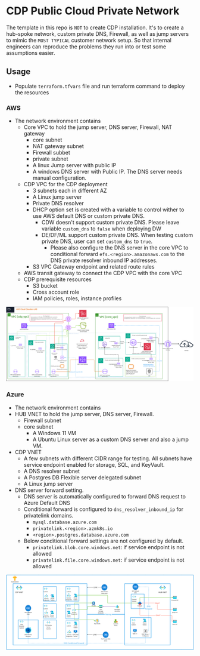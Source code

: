 # CDP Public Cloud Private Network

The template in this repo is `NOT` to create CDP installation. It's to create a hub-spoke network, custom private DNS, Firewall, as well as jump servers to mimic the `MOST TYPICAL` customer network setup. So that internal engineers can reproduce the problems they run into or test some assumptions easier.


## Usage
- Populate `terraform.tfvars` file and run terraform command to deploy the resources
### AWS
- The network environment contains
  - Core VPC to hold the jump server, DNS server, Firewall, NAT gateway
    - core subnet
    - NAT gateway subnet
    - Firewall subbet
    - private subnet
    - A linux Jump server with public IP
    - A windows DNS server with Public IP. The DNS server needs manual configuration.
  - CDP VPC for the CDP deployment
    - 3 subnets each in different AZ
    - A Linux jump server
    - Private DNS resolver
    - DHCP option set is created with a variable to control wither to use AWS default DNS or custom private DNS.
      - CDW doesn't support custom private DNS. Please leave variable `custom_dns` to `false` when deploying DW
      - DE/DF/ML support custom private DNS. When testing custom private DNS, user can set `custom_dns` to `true`.
        - Please also configure the DNS server in the core VPC to conditional forward `efs.<region>.amazonaws.com` to the DNS private resolver inbound IP addresses.
    - S3 VPC Gateway endpoint and related route rules
  - AWS transit gateway to connect the CDP VPC with the core VPC
  - CDP prerequisite resources
    - S3 bucket
    - Cross account role
    - IAM policies, roles, instance profiles

![aws architecture](images/aws.png)

### Azure
- The network environment contains
- HUB VNET to hold the jump server, DNS server, Firewall.
  - Firewall subnet
  - core subnet
    - A Windows 11 VM
    - A Ubuntu Linux server as a custom DNS server and also a jump VM.
- CDP VNET
  - A few subnets with different CIDR range for testing. All subnets have service endpoint enabled for storage, SQL, and KeyVault.
  - A DNS resolver subnet
  - A Postgres DB Flexible server delegated subnet
  - A Linux jump server
- DNS server forward setting.
  - DNS server is automatically configured to forward DNS request to Azure Default DNS
  - Conditional forward is configured to `dns_resolver_inbound_ip` for privatelink domains.
    - `mysql.database.azure.com`
    - `privatelink.<region>.azmk8s.io`
    - `<region>.postgres.database.azure.com`
  - Below conditional forward settings are not configured by default.
    - `privatelink.blob.core.windows.net`: if service endpoint is not allowed
    - `privatelink.file.core.windows.net`: if service endpoint is not allowed

![azure architecture](images/azure.png)